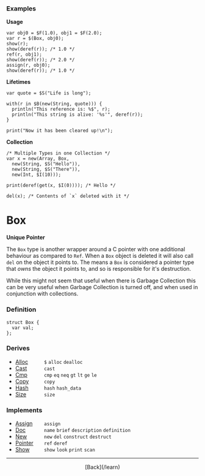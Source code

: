   <div class="row">
  <div class="col-xs-6 col-md-6">

### Examples

__Usage__

    var obj0 = $F(1.0), obj1 = $F(2.0);
    var r = $(Box, obj0);
    show(r);
    show(deref(r)); /* 1.0 */
    ref(r, obj1);
    show(deref(r)); /* 2.0 */
    assign(r, obj0);
    show(deref(r)); /* 1.0 */
    

__Lifetimes__

    var quote = $S("Life is long");
    
    with(r in $B(new(String, quote))) {
      println("This reference is: %$", r);
      println("This string is alive: '%s'", deref(r));
    }
    
    print("Now it has been cleared up!\n");
    

__Collection__

    /* Multiple Types in one Collection */
    var x = new(Array, Box, 
      new(String, $S("Hello")), 
      new(String, $S("There")), 
      new(Int, $I(10)));
    
    print(deref(get(x, $I(0)))); /* Hello */ 
    
    del(x); /* Contents of `x` deleted with it */
    



  </div>
  <div class="col-xs-6 col-md-6">

# Box
__Unique Pointer__

The `Box` type is another wrapper around a C pointer with one additional behaviour as compared to `Ref`. When a `Box` object is deleted it will also call `del` on the object it points to. The means a `Box` is considered a pointer type that _owns_ the object it points to, and so is responsible for it's destruction. 

While this might not seem that useful when there is Garbage Collection this can be very useful when Garbage Collection is turned off, and when used in conjunction with collections.

### Definition

    struct Box {
      var val;
    };
    

### Derives

* <span style="width:75px; float:left;">[Alloc](/learn/alloc)</span>`$` `alloc` `dealloc` 
* <span style="width:75px; float:left;">[Cast](/learn/cast)</span>`cast` 
* <span style="width:75px; float:left;">[Cmp](/learn/cmp)</span>`cmp` `eq` `neq` `gt` `lt` `ge` `le` 
* <span style="width:75px; float:left;">[Copy](/learn/copy)</span>`copy` 
* <span style="width:75px; float:left;">[Hash](/learn/hash)</span>`hash` `hash_data` 
* <span style="width:75px; float:left;">[Size](/learn/size)</span>`size` 
### Implements

* <span style="width:75px; float:left;">[Assign](/learn/assign)</span>`assign` 
* <span style="width:75px; float:left;">[Doc](/learn/doc)</span>`name` `brief` `description` `definition` 
* <span style="width:75px; float:left;">[New](/learn/new)</span>`new` `del` `construct` `destruct` 
* <span style="width:75px; float:left;">[Pointer](/learn/pointer)</span>`ref` `deref` 
* <span style="width:75px; float:left;">[Show](/learn/show)</span>`show` `look` `print` `scan` 

* * *

  <p style="text-align:center;">
[Back](/learn)
  </p>

  </div>
  </div>
